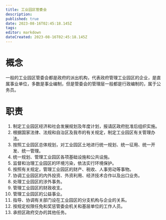 ```yaml
---
title: 工业园区管委会
description: 
published: true
date: 2023-08-16T02:45:18.145Z
tags: 
editor: markdown
dateCreated: 2023-08-16T02:45:18.145Z
---
```


# 概念
一般的工业园区管委会都是政府的派出机构，代表政府管理工业园区的企业，是直属事业单位，多数是事业编制，但是管委会的管理层一般都是行政编制的，属于公务员。

# 职责
1. 制定工业园区经济和社会发展规划及年度计划，报请区政府批准后组织实施。
2. 根据国家法律、法规和自治区及我市的有关规定，制定工业园区有关管理办法。
3. 按照工业园区总体规划，对工业园区土地进行统一规划、统一征用、统一开发、统一管理。
4. 统一规划、管理工业园区各项基础设施和公共设施。
5. 监督和治理工业园区的环境污染，依法实行环境保护。
6. 按照有关规定，管理工业园区的财产、税收、人事劳动等事物。
7. 协调工业园区的内外投资、外资利用、经济技术合作以及出口业务。
8. 处理工业园区的涉外事务。
9. 管理工业园区的财政收支。
10. 管理工业园区的公益事业。
11. 指导、协调有关部门设在工业园区的分支机构与企业的关系。
12. 按规定权限任免和奖惩管委会机关和基层单位的工作人员。
13. 承担区政府交办的其他任务。